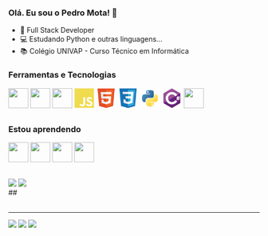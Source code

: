 ### Olá. Eu sou o Pedro Mota! 👋


- 💎 Full Stack Developer
- 💻 Estudando Python e outras linguagens...
- 📚 Colégio UNIVAP - Curso Técnico em Informática

### Ferramentas e Tecnologias

<img src="https://cdn.jsdelivr.net/gh/devicons/devicon/icons/git/git-original.svg" width="40" height="40"/> <img src="https://cdn.jsdelivr.net/gh/devicons/devicon/icons/c/c-original.svg" width="40" height="40"/> <img src="https://cdn.jsdelivr.net/gh/devicons/devicon/icons/cplusplus/cplusplus-original.svg" width="40" height="40"/> <img 
height="40" width="40" src="https://raw.githubusercontent.com/devicons/devicon/master/icons/javascript/javascript-plain.svg"/>
<img height="40" width="40" src="https://raw.githubusercontent.com/devicons/devicon/master/icons/html5/html5-original.svg"/>
<img height="40" width="40" src="https://raw.githubusercontent.com/devicons/devicon/master/icons/css3/css3-original.svg"/>
<img height="40" width="40" src="https://raw.githubusercontent.com/devicons/devicon/master/icons/python/python-original.svg"/>
<img height="40" width="40" src="https://raw.githubusercontent.com/devicons/devicon/master/icons/csharp/csharp-original.svg"/>
<img height="40" width="40" src="https://cdn.jsdelivr.net/gh/devicons/devicon/icons/react/react-original.svg" />
##

### Estou aprendendo

<img src="https://cdn.jsdelivr.net/gh/devicons/devicon/icons/java/java-original.svg" width="40" height="40"/> <img 
src="https://cdn.jsdelivr.net/gh/devicons/devicon/icons/arduino/arduino-original.svg" width="40" height="40"/> <img 
height="40" width="40" src="https://cdn.jsdelivr.net/gh/devicons/devicon/icons/kotlin/kotlin-original.svg" /> <img 
height="40" width="40" src="https://cdn.jsdelivr.net/gh/devicons/devicon/icons/typescript/typescript-original.svg" />
##

<div>
<img height="180em" src="https://github-readme-stats.vercel.app/api/top-langs/?username=PedrooMota&layout=compact&langs_count=7&theme=dracula"/>
<img height="180em" src="https://github-readme-stats.vercel.app/api?username=PedrooMota&show_icons=true&theme=dracula&include_all_commits=true&count_private=true"/>
</div>
##
<br>


<div style="display: inline_block"><br>
 
 
</div>

<hr>
<div>
 <a href="https://instagram.com/Pedrooh_mota" target="_blank"><img src="https://img.shields.io/badge/-Instagram-%23E4405F?style=for-the-badge&logo=instagram&logoColor=white" target="_blank"></a>
 <a href = "mailto:pedrohmota2005@gmail.com.com"><img src="https://img.shields.io/badge/Gmail-D14836?style=for-the-badge&logo=gmail&logoColor=white" target="_blank"></a>
 <a href="https://www.linkedin.com/in/pedro-henrique-mota/" target="_blank"><img src="https://img.shields.io/badge/-LinkedIn-%230077B5?style=for-the-badge&logo=linkedin&logoColor=white" target="_blank"></a> 
